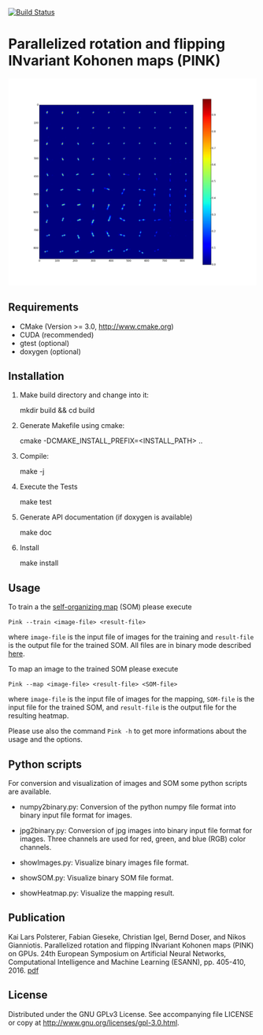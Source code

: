 [![Build Status](https://jenkins.h-its.org/buildStatus/icon?job=AIN/GitHub%20HITS-AIN/PINK/master)](https://jenkins.h-its.org/job/AIN/job/GitHub%20HITS-AIN/job/PINK/job/master/)

# Parallelized rotation and flipping INvariant Kohonen maps (PINK)

![SOM of radio-synthesis data taken from the Radio Galaxy Zoo](doxygen/galaxies_som.png)

## Requirements

  - CMake (Version >= 3.0, http://www.cmake.org)
  - CUDA (recommended)
  - gtest (optional)
  - doxygen (optional)


## Installation

  1) Make build directory and change into it:
  
     mkdir build && cd build

  2) Generate Makefile using cmake:

     cmake -DCMAKE_INSTALL_PREFIX=<INSTALL_PATH> ..

  3) Compile:

     make -j <number of cores>

  4) Execute the Tests

     make test

  5) Generate API documentation (if doxygen is available)

     make doc

  6) Install

     make install


## Usage

To train a the [self-organizing map](https://en.wikipedia.org/wiki/Self-organizing_map) (SOM) please execute
```
Pink --train <image-file> <result-file>
```
where `image-file` is the input file of images for the training and `result-file` is the output file for the trained SOM. All files are in binary mode described [here](https://github.com/HITS-AIN/PINK/wiki/Description-of-the-binary-file-formats).

To map an image to the trained SOM please execute
```
Pink --map <image-file> <result-file> <SOM-file>
```
where `image-file` is the input file of images for the mapping, `SOM-file` is the input file for the trained SOM, and `result-file` is the output file for the resulting heatmap.

Please use also the command `Pink -h` to get more informations about the usage and the options.


## Python scripts

For conversion and visualization of images and SOM some python scripts are available.

  - numpy2binary.py: Conversion of the python numpy file format into binary input file format for images.

  - jpg2binary.py:   Conversion of jpg images into binary input file format for images.
                     Three channels are used for red, green, and blue (RGB) color channels.
                 
  - showImages.py:   Visualize binary images file format.

  - showSOM.py:      Visualize binary SOM file format.

  - showHeatmap.py:  Visualize the mapping result.


## Publication

Kai Lars Polsterer, Fabian Gieseke, Christian Igel, Bernd Doser, and Nikos Gianniotis. Parallelized rotation and flipping INvariant Kohonen maps (PINK) on GPUs.
24th European Symposium on Artificial Neural Networks, Computational Intelligence and Machine Learning (ESANN), pp. 405-410, 2016.
[pdf](https://www.elen.ucl.ac.be/Proceedings/esann/esannpdf/es2016-116.pdf)


## License

Distributed under the GNU GPLv3 License. See accompanying file LICENSE or copy at http://www.gnu.org/licenses/gpl-3.0.html.
